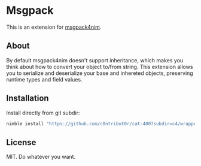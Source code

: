 # Msgpack

This is an extension for [msgpack4nim](https://github.com/jangko/msgpack4nim).

## About

By default msgpack4nim doesn't support inheritance, which makes you think about how to convert your object to/from string. This extension allows you to serialize and deserialize your base and inhereted objects, preserving runtime types and field values.

## Installation

Install directly from git subdir:

```sh
nimble install "https://github.com/c0ntribut0r/cat-400?subdir=c4/wrappers/msgpack@#head"
```

## License

MIT. Do whatever you want.
